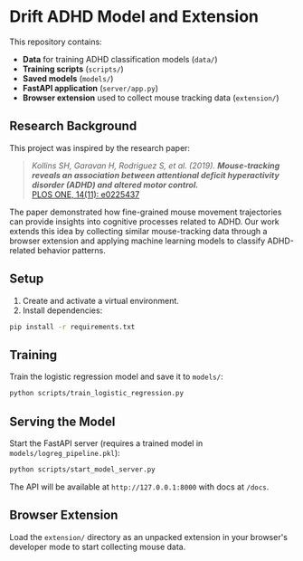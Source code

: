 # Drift ADHD Model and Extension



This repository contains:

- **Data** for training ADHD classification models (`data/`)
- **Training scripts** (`scripts/`)
- **Saved models** (`models/`)
- **FastAPI application** (`server/app.py`)
- **Browser extension** used to collect mouse tracking data (`extension/`)

## Research Background

This project was inspired by the research paper:

> *Kollins SH, Garavan H, Rodriguez S, et al. (2019). **Mouse-tracking reveals an association between attentional deficit hyperactivity disorder (ADHD) and altered motor control.***  
> [PLOS ONE, 14(11): e0225437](https://journals.plos.org/plosone/article?id=10.1371/journal.pone.0225437)

The paper demonstrated how fine-grained mouse movement trajectories can provide insights into cognitive processes related to ADHD. Our work extends this idea by collecting similar mouse-tracking data through a browser extension and applying machine learning models to classify ADHD-related behavior patterns.


## Setup

1. Create and activate a virtual environment.
2. Install dependencies:

```bash
pip install -r requirements.txt
```

## Training

Train the logistic regression model and save it to `models/`:

```bash
python scripts/train_logistic_regression.py
```

## Serving the Model

Start the FastAPI server (requires a trained model in `models/logreg_pipeline.pkl`):

```bash
python scripts/start_model_server.py
```

The API will be available at `http://127.0.0.1:8000` with docs at `/docs`.

## Browser Extension

Load the `extension/` directory as an unpacked extension in your browser's developer mode to start collecting mouse data.

